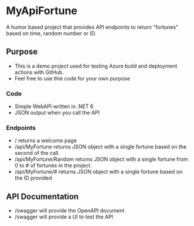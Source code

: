 # MyApiFortune
A humor based project that provides API endpoints to return "fortunes" based on time, random number or ID. 

## Purpose
* This is a demo project used for testing Azure build and deployment actions with GitHub. 
* Feel free to use thie code for your own purpose  

### Code
* Simple WebAPI written in .NET 6
* JSON output when you call the API

### Endpoints
* / returns a welcome page 
* /api/MyFortune returns JSON object with a single fortune based on the second of the call.
* /api/MyFortune/Random returns JSON object with a single fortune from 0 to # of fortunes in the project. 
* /api/MyFortune/# returns JSON object with a single fortune based on the ID provided

## API Documentation
* /swagger will provide the OpenAPI document
* /swagger will provide a UI to test the API

